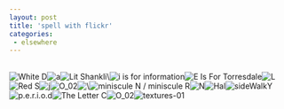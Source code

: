 ```yaml
---
layout: post
title: 'spell with flickr'
categories:
 - elsewhere
---
```


<style type='text/css'> #flickrWords .flickrImg { float: left; } </style>
<div id='flickrWords'><br style='clear:both' /><a id='a_4391899' href='http://flickr.com/photos/21905364@N00/4391899/' title='White D'><img border='0' class='flickrImg' title='White D' alt='White D' src='http://photos3.flickr.com/4391899_b3ba85d470_s.jpg' /></a><a id='a_3374348' href='http://flickr.com/photos/42737578@N00/3374348/' title='a'><img border='0' class='flickrImg' title='a' alt='a' src='http://photos2.flickr.com/3374348_4ae9e1a44a_s.jpg' /></a><a id='a_3494697' href='http://flickr.com/photos/11105112@N00/3494697/' title='Lit Shankli\'n\''><img border='0' class='flickrImg' title='Lit Shankli\'n\'' alt='Lit Shankli\'n\'' src='http://photos2.flickr.com/3494697_6d4cb4edb9_s.jpg' /></a><a id='a_6837567' href='http://flickr.com/photos/21905364@N00/6837567/'><img border='0' class='flickrImg' title='i is for information' src='http://photos7.flickr.com/6837567_07fdc3e7cf_s.jpg' /></a><a id='a_1183549' href='http://flickr.com/photos/49503037972@N01/1183549/' title='E Is For Torresdale'><img border='0' class='flickrImg' title='E Is For Torresdale' alt='E Is For Torresdale' src='http://photos1.flickr.com/1183549_a86400b910_s.jpg' /></a><a id='a_3569127' href='http://flickr.com/photos/34817627804@N01/3569127/' title='L'><img border='0' class='flickrImg' title='L' alt='L' src='http://photos3.flickr.com/3569127_8385fb74ba_s.jpg' /></a><a id='a_4392760' href='http://flickr.com/photos/21905364@N00/4392760/' title='Red S'><img border='0' class='flickrImg' title='Red S' alt='Red S' src='http://photos4.flickr.com/4392760_b6b68f049b_s.jpg' /></a><a id='a_3491173' href='http://flickr.com/photos/61563509@N00/3491173/' title='j'><img border='0' class='flickrImg' title='j' alt='j' src='http://photos3.flickr.com/3491173_ba3114f46c_s.jpg' /></a><a id='a_3569120' href='http://flickr.com/photos/34817627804@N01/3569120/' title='O_02'><img border='0' class='flickrImg' title='O_02' alt='O_02' src='http://photos2.flickr.com/3569120_4fa97108ae_s.jpg' /></a><a id='a_3621359' href='http://flickr.com/photos/11105112@N00/3621359/' title='\'U\'niversity'><img border='0' class='flickrImg' title='\'U\'niversity' alt='\'U\'niversity' src='http://photos2.flickr.com/3621359_2407493cf0_s.jpg' /></a><a id='a_3586121' href='http://flickr.com/photos/82213286@N00/3586121/' title='miniscule N / miniscule R'><img border='0' class='flickrImg' title='miniscule N / miniscule R' alt='miniscule N / miniscule R' src='http://photos2.flickr.com/3586121_aa1b8894f8_s.jpg' /></a><a id='a_3672722' href='http://flickr.com/photos/18619970@N00/3672722/' title='N'><img border='0' class='flickrImg' title='N' alt='N' src='http://photos3.flickr.com/3672722_f9f11c1ab8_s.jpg' /></a><a id='a_3621386' href='http://flickr.com/photos/11105112@N00/3621386/'><img border='0' class='flickrImg' title='Hal'e'' src='http://photos3.flickr.com/3621386_22dc1389bc_s.jpg' /></a><a id='a_4830319' href='http://flickr.com/photos/23356961@N00/4830319/'><img border='0' class='flickrImg' title='sideWalkY' src='http://photos4.flickr.com/4830319_826979733b_s.jpg' /></a><a id='a_5012103' href='http://flickr.com/photos/48600084713@N01/5012103/' title='p.e.r.i.o.d'><img border='0' class='flickrImg' title='p.e.r.i.o.d' alt='p.e.r.i.o.d' src='http://photos5.flickr.com/5012103_2d0ff6969f_s.jpg' /></a><a id='a_6543453' href='http://flickr.com/photos/37613229@N00/6543453/' title='The Letter C'><img border='0' class='flickrImg' title='The Letter C' alt='The Letter C' src='http://photos4.flickr.com/6543453_e0c625d398_s.jpg' /></a><a id='a_3569120' href='http://flickr.com/photos/34817627804@N01/3569120/' title='O_02'><img border='0' class='flickrImg' title='O_02' alt='O_02' src='http://photos2.flickr.com/3569120_4fa97108ae_s.jpg' /></a><a id='a_225779' href='http://flickr.com/photos/44124484001@N01/225779/' title='textures-01'><img border='0' class='flickrImg' title='textures-01' alt='textures-01' src='http://photos1.flickr.com/225779_9b52e0804c_s.jpg' /></a><br style='clear:both' /></div><br style='clear:both' /> 